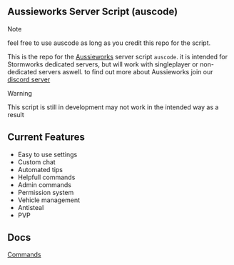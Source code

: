 ## Aussieworks Server Script (auscode)
>[!NOTE]
>feel free to use auscode as long as you credit this repo for the script.

This is the repo for the [Aussieworks](https://github.com/Aussieworks) server script `auscode`. it is intended for Stormworks dedicated servers, but will work with singleplayer or non-dedicated servers aswell. to find out more about Aussieworks join our [discord server](https://discord.gg/snJyn6V2Qs)

>[!WARNING]
>This script is still in development may not work in the intended way as a result

## Current Features
- Easy to use settings
- Custom chat
- Automated tips
- Helpfull commands
- Admin commands
- Permission system
- Vehicle management
- Antisteal
- PVP
## Docs
[Commands](Docs/Commands.md)
